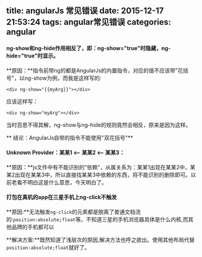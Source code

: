 title: angularJs 常见错误
date: 2015-12-17 21:53:24
tags: angular常见错误
categories: angular
---
#### ng-show和ng-hide作用相反了，即：ng-show="true"时隐藏，ng-hide="true"时显示。

**原因：**指令前带ng的都是AngularJs的内置指令，对应的值不应该带"花括号"，以ng-show为例，而我是这样写的:
    
    <div ng-show="{{myArg}}"></div>

应该这样写：

    <div ng-show="myArg"></div>

当时百思不得其解，ng-show与ng-hide的规则竟然会相反，原来是因为这样。

** 结论：AngularJs自带的指令不能使用"双花括号"**
<!-- more -->

#### Unknown Provider：某某1 <—— 某某2 <—— 某某3：
**原因：**js文件中有不能识别的"依赖"，从属关系为：某某1出现在某某2中，某某2出现在某某3中，所以直接找某某3中依赖的东西，将不能识别的删除即可。以前老看不明白这是什么意思，今天明白了。

#### 打包在真机的app在三星手机上ng-click不触发

**原因:**无法触发`ng-click`的元素都是脱离了普通文档流的:`position:absolute;float`等。不知道三星的手机浏览器具体是什么内核,而其他品牌的手机都可以

**解决方案:**既然知道了浅层次的原因,解决方法也呼之欲出。使用其他布局代替`position:absolute;float`就好了。
